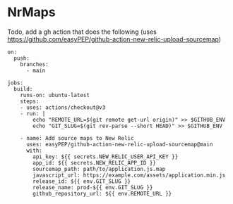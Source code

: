 # NrMaps

Todo, add a gh action that does the following (uses https://github.com/easyPEP/github-action-new-relic-upload-sourcemap)
```
on:
  push:
    branches:
      - main

jobs:
  build:
    runs-on: ubuntu-latest
    steps:
    - uses: actions/checkout@v3
    - run: |
        echo "REMOTE_URL=$(git remote get-url origin)" >> $GITHUB_ENV
        echo "GIT_SLUG=$(git rev-parse --short HEAD)" >> $GITHUB_ENV
        
    - name: Add source maps to New Relic
      uses: easyPEP/github-action-new-relic-upload-sourcemap@main
      with:
        api_key: ${{ secrets.NEW_RELIC_USER_API_KEY }}
        app_id: ${{ secrets.NEW_RELIC_APP_ID }}
        sourcemap_path: path/to/application.js.map
        javascript_url: https://example.com/assets/application.min.js
        release_id: ${{ env.GIT_SLUG }}
        release_name: prod-${{ env.GIT_SLUG }}
        github_repository_url: ${{ env.REMOTE_URL }}
```
